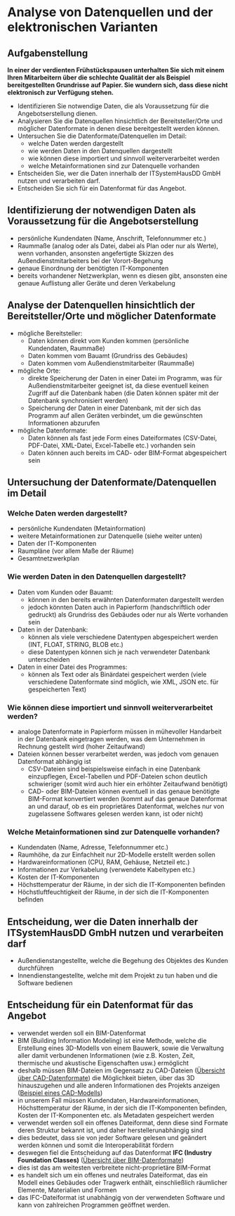 # Analyse von Datenquellen und der elektronischen Varianten

## Aufgabenstellung

**In einer der verdienten Frühstückspausen unterhalten Sie sich mit einem Ihren Mitarbeitern über die schlechte Qualität der als Beispiel bereitgestellten Grundrisse auf Papier. Sie wundern sich, dass diese nicht elektronisch zur Verfügung stehen.**

* Identifizieren Sie notwendige Daten, die als Voraussetzung für die Angebotserstellung dienen.
* Analysieren Sie die Datenquellen hinsichtlich der Bereitsteller/Orte und möglicher Datenformate in denen diese bereitgestellt werden können.
* Untersuchen Sie die Datenformate/Datenquellen im Detail:
    * welche Daten werden dargestellt
    * wie werden Daten in den Datenquellen dargestellt
    * wie können diese importiert und sinnvoll weiterverarbeitet werden
    * welche Metainformationen sind zur Datenquelle vorhanden
* Entscheiden Sie, wer die Daten innerhalb der ITSystemHausDD GmbH nutzen und verarbeiten darf.
* Entscheiden Sie sich für ein Datenformat für das Angebot.

## Identifizierung der notwendigen Daten als Voraussetzung für die Angebotserstellung

* persönliche Kundendaten (Name, Anschrift, Telefonnummer etc.)
* Raummaße (analog oder als Datei, dabei als Plan oder nur als Werte), wenn vorhanden, ansonsten angefertigte Skizzen des Außendienstmitarbeiters bei der Vorort-Begehung
* genaue Einordnung der benötigten IT-Komponenten
* bereits vorhandener Netzwerkplan, wenn es diesen gibt, ansonsten eine genaue Auflistung aller Geräte und deren Verkabelung

## Analyse der Datenquellen hinsichtlich der Bereitsteller/Orte und möglicher Datenformate

* mögliche Bereitsteller:
    * Daten können direkt vom Kunden kommen (persönliche Kundendaten, Raummaße)
    * Daten kommen vom Bauamt (Grundriss des Gebäudes)
    * Daten kommen vom Außendienstmitarbeiter (Raummaße)
* mögliche Orte:
    * direkte Speicherung der Daten in einer Datei im Programm, was für Außendienstmitarbeiter geeignet ist, da diese eventuell keinen Zugriff auf die Datenbank haben (die Daten können später mit der Datenbank synchronisiert werden)
    * Speicherung der Daten in einer Datenbank, mit der sich das Programm auf allen Geräten verbindet, um die gewünschten Informationen abzurufen
* mögliche Datenformate:
    * Daten können als  fast jede Form eines Dateiformates (CSV-Datei, PDF-Datei, XML-Datei, Excel-Tabelle etc.) vorhanden sein
    * Daten können auch bereits im CAD- oder BIM-Format abgespeichert sein


## Untersuchung der Datenformate/Datenquellen im Detail

### Welche Daten werden dargestellt?

* persönliche Kundendaten (Metainformation)
* weitere Metainformationen zur Datenquelle (siehe weiter unten)
* Daten der IT-Komponenten
* Raumpläne (vor allem Maße der Räume)
* Gesamtnetzwerkplan

### Wie werden Daten in den Datenquellen dargestellt?

* Daten vom Kunden oder Bauamt:
    * können in den bereits erwähnten Datenformaten dargestellt werden 
    * jedoch könnten Daten auch in Papierform (handschriftlich oder gedruckt) als Grundriss des Gebäudes oder nur als Werte vorhanden sein
* Daten in der Datenbank:
    * können als viele verschiedene Datentypen abgespeichert werden (INT, FLOAT, STRING, BLOB etc.)
    * diese Datentypen können sich je nach verwendeter Datenbank unterscheiden
* Daten in einer Datei des Programmes:
    * können als Text oder als Binärdatei gespeichert werden (viele verschiedene Datenformate sind möglich, wie XML, JSON etc. für gespeicherten Text)

### Wie können diese importiert und sinnvoll weiterverarbeitet werden?

* analoge Datenformate in Papierform müssen in mühevoller Handarbeit in der Datenbank eingetragen werden, was dem Unternehmen in Rechnung gestellt wird (hoher Zeitaufwand)
* Dateien können besser verarbeitet werden, was jedoch vom genauen Datenformat abhängig ist
    * CSV-Dateien sind beispielsweise einfach in eine Datenbank einzupflegen, Excel-Tabellen und PDF-Dateien schon deutlich schwieriger (somit wird auch hier ein erhöhter Zeitaufwand benötigt)
    * CAD- oder BIM-Dateien können eventuell in das genaue benötigte BIM-Format konvertiert werden (kommt auf das genaue Datenformat an und darauf, ob es ein proprietäres Datenformat, welches nur von zugelassene Softwares gelesen werden kann, ist oder nicht)

### Welche Metainformationen sind zur Datenquelle vorhanden?

* Kundendaten (Name, Adresse, Telefonnummer etc.)
* Raumhöhe, da zur Einfachheit nur 2D-Modelle erstellt werden sollen
* Hardwareinformationen (CPU, RAM, Gehäuse, Netzteil etc.)
* Informationen zur Verkabelung (verwendete Kabeltypen etc.)
* Kosten der IT-Komponenten
* Höchsttemperatur der Räume, in der sich die IT-Komponenten befinden
* Höchstluftfeuchtigkeit der Räume, in der sich die IT-Komponenten befinden

## Entscheidung, wer die Daten innerhalb der ITSystemHausDD GmbH nutzen und verarbeiten darf

* Außendienstangestellte, welche die Begehung des Objektes des Kunden durchführen
* Innendienstangestellte, welche mit dem Projekt zu tun haben und die Software bedienen

## Entscheidung für ein Datenformat für das Angebot

* verwendet werden soll ein BIM-Datenformat
* BIM (Building Information Modeling) ist eine Methode, welche die Erstellung eines 3D-Modells von einem Bauwerk, sowie die Verwaltung aller damit verbundenen Informationen (wie z.B. Kosten, Zeit, thermische und akustische Eigenschaften usw.) ermöglicht
* deshalb müssen BIM-Dateien im Gegensatz zu CAD-Dateien ([Übersicht über CAD-Datenformate](https://www.laserscanning-europe.com/de/news/uebersicht-von-cad-datenformaten)) die Möglichkeit bieten, über das 3D hinauszugehen und alle anderen Informationen des Projekts anzeigen ([Beispiel eines CAD-Modells](legal/pdfs/MENISCAS_180_CAD-Modell.pdf))
* in unserem Fall müssen Kundendaten, Hardwareinformationen, Höchsttemperatur der Räume, in der sich die IT-Komponenten befinden, Kosten der IT-Komponenten etc. als Metadaten gespeichert werden
* verwendet werden soll ein offenes Dateiformat, denn diese sind Formate deren Struktur bekannt ist, und daher herstellerunabhängig sind
* dies bedeutet, dass sie von jeder Software gelesen und geändert werden können und somit die Interoperabilität fördern 
* deswegen fiel die Entscheidung auf das Datenformat **IFC (Industry Foundation Classes)** ([Übersicht über BIM-Datenformate](https://biblus.accasoftware.com/de/bim-dateien-die-wichtigsten-bim-formate-fuer-die-planung/))
* dies ist das am weitesten verbreitete nicht-proprietäre BIM-Format
* es handelt sich um ein offenes und neutrales Dateiformat, das ein Modell eines Gebäudes oder Tragwerk enthält, einschließlich räumlicher Elemente, Materialien und Formen
* das IFC-Dateiformat ist unabhängig von der verwendeten Software und kann von zahlreichen Programmen geöffnet werden.